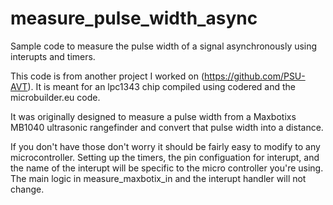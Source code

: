 measure_pulse_width_async
=========================

Sample code to measure the pulse width of a signal asynchronously using interupts and timers.

This code is from another project I worked on (https://github.com/PSU-AVT). It 
is meant for an lpc1343 chip compiled using codered and the microbuilder.eu 
code.

It was originally designed to measure a pulse width from a Maxbotixs MB1040
ultrasonic rangefinder and convert that pulse width into a distance.

If you don't have those don't worry it should be fairly easy to modify to any 
microcontroller. Setting up the timers, the pin configuation for interupt, and 
the name of the interupt will be specific to the micro controller you're using.
The main logic in measure_maxbotix_in and the interupt handler will not change.